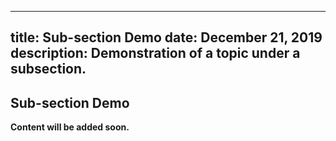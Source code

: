-----
title: Sub-section Demo
date:  December 21, 2019
description: Demonstration of a topic under a subsection.
-----

## Sub-section Demo

**Content will be added soon.**
